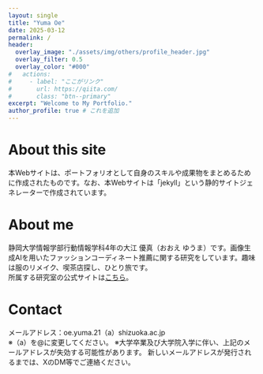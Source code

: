 ```yaml
---
layout: single
title: "Yuma Oe"
date: 2025-03-12
permalink: /
header:
  overlay_image: "./assets/img/others/profile_header.jpg"
  overlay_filter: 0.5
  overlay_color: "#000"
#   actions:
#     - label: "ここがリンク"
#       url: https://qiita.com/
#       class: "btn--primary"
excerpt: "Welcome to My Portfolio."
author_profile: true # これを追加
---
```


# About this site
本Webサイトは、ポートフォリオとして自身のスキルや成果物をまとめるために作成されたものです。なお、本Webサイトは「jekyll」という静的サイトジェネレーターで作成されています。

# About me
静岡大学情報学部行動情報学科4年の大江 優真（おおえ ゆうま）です。画像生成AIを用いたファッションコーディネート推薦に関する研究をしています。趣味は服のリメイク、喫茶店探し、ひとり旅です。  
所属する研究室の公式サイトは[こちら](https://shoji-lab.github.io/)。

# Contact
メールアドレス：oe.yuma.21（a）shizuoka.ac.jp  
※（a）を@に変更してください。
※大学卒業及び大学院入学に伴い、上記のメールアドレスが失効する可能性があります。
新しいメールアドレスが発行されるまでは、XのDM等でご連絡ください。